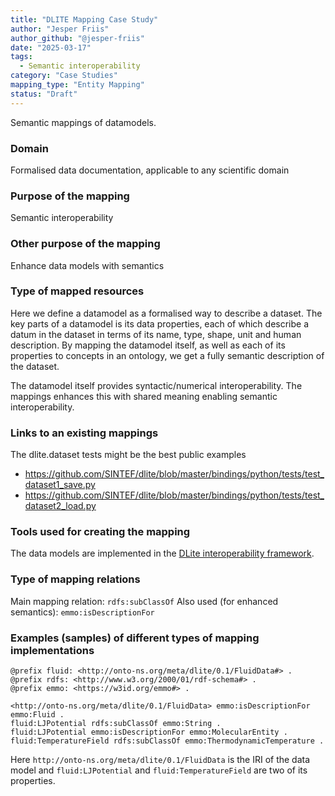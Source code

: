 ```yaml
---
title: "DLITE Mapping Case Study"
author: "Jesper Friis"
author_github: "@jesper-friis"
date: "2025-03-17"
tags:
  - Semantic interoperability
category: "Case Studies"
mapping_type: "Entity Mapping"
status: "Draft"
---
```



Semantic mappings of datamodels.

### Domain

Formalised data documentation, applicable to any scientific domain

### Purpose of the mapping

Semantic interoperability

### Other purpose of the mapping

Enhance data models with semantics

### Type of mapped resources

Here we define a datamodel as a formalised way to describe a dataset. The key parts of a datamodel is its data properties, each of which describe a datum in the dataset in terms of its name, type, shape, unit and human description. By mapping the datamodel itself, as well as each of its properties to concepts in an ontology, we get a fully semantic description of the dataset.

The datamodel itself provides syntactic/numerical interoperability. The mappings enhances this with shared meaning enabling semantic interoperability.



### Links to an existing mappings

The dlite.dataset tests might be the best public examples
- https://github.com/SINTEF/dlite/blob/master/bindings/python/tests/test_dataset1_save.py
- https://github.com/SINTEF/dlite/blob/master/bindings/python/tests/test_dataset2_load.py

### Tools used for creating the mapping

The data models are implemented in the [DLite interoperability framework](https://github.com/SINTEF/dlite).


### Type of mapping relations

Main mapping relation: `rdfs:subClassOf`
Also used (for enhanced semantics): `emmo:isDescriptionFor`

### Examples (samples) of different types of mapping implementations

```turtle
@prefix fluid: <http://onto-ns.org/meta/dlite/0.1/FluidData#> .
@prefix rdfs: <http://www.w3.org/2000/01/rdf-schema#> .
@prefix emmo: <https://w3id.org/emmo#> .

<http://onto-ns.org/meta/dlite/0.1/FluidData> emmo:isDescriptionFor emmo:Fluid .
fluid:LJPotential rdfs:subClassOf emmo:String .
fluid:LJPotential emmo:isDescriptionFor emmo:MolecularEntity .
fluid:TemperatureField rdfs:subClassOf emmo:ThermodynamicTemperature .

```

Here `http://onto-ns.org/meta/dlite/0.1/FluidData` is the IRI of the data model and `fluid:LJPotential` and `fluid:TemperatureField` are two of its properties.